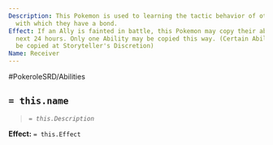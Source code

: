 ```yaml
---
Description: This Pokemon is used to learning the tactic behavior of other Pokemon
  with which they have a bond.
Effect: If an Ally is fainted in battle, this Pokemon may copy their ability for the
  next 24 hours. Only one Ability may be copied this way. (Certain Abilities cannot
  be copied at Storyteller's Discretion)
Name: Receiver
---
```


#PokeroleSRD/Abilities

## `= this.name`

> *`= this.Description`*

**Effect:** `= this.Effect`
